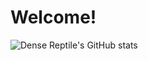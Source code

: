 # Welcome!

![Dense Reptile's GitHub stats](https://github-readme-stats.vercel.app/api?username=densereptile&show_icons=true&theme=radical)
